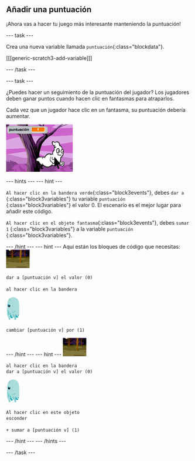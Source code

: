## Añadir una puntuación

¡Ahora vas a hacer tu juego más interesante manteniendo la puntuación!

\--- task \---

Crea una nueva variable llamada `puntuación`{:class="blockdata"}.

[[[generic-scratch3-add-variable]]]

\--- /task \---

\--- task \---

¿Puedes hacer un seguimiento de la puntuación del jugador? Los jugadores deben ganar puntos cuando hacen clic en fantasmas para atraparlos.

Cada vez que un jugador hace clic en un fantasma, su puntuación debería aumentar.

![Incrementar la puntuación](images/ghost-score-test.png)

\--- hints \--- \--- hint \---

`Al hacer clic en la bandera verde`{:class="block3events"}, debes `dar a` {:class="block3variables"} tu variable `puntuación` {:class="block3variables"} el valor 0. El escenario es el mejor lugar para añadir este código.

`Al hacer clic en el objeto fantasma`{:class="block3events"}, debes `sumar 1` {:class="block3variables"} a la variable `puntuación` {:class="block3variables"}.

\--- /hint \--- \--- hint \--- Aquí están los bloques de código que necesitas: ![icono de fondo](images/ghost-backdrop.png)

```blocks3
dar a [puntuación v] el valor (0)

al hacer clic en la bandera
```

![objeto fantasma](images/ghost-sprite.png)

```blocks3
cambiar [puntuación v] por (1)
```

\--- /hint \--- \--- hint \--- ![icono de fondo](images/ghost-backdrop.png)

```blocks3
al hacer clic en la bandera
dar a [puntuación v] el valor (0)
```

![objeto fantasma](images/ghost-sprite.png)

```blocks3
Al hacer clic en este objeto
esconder

+ sumar a [puntuación v] (1)
```

\--- /hint \--- \--- /hints \---

\--- /task \---